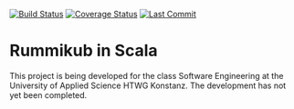 [![Build Status](https://github.com/T31212Y/rummikub/actions/workflows/scala.yml/badge.svg)](https://github.com/T31212Y/rummikub/actions/workflows/scala.yml)
[![Coverage Status](https://coveralls.io/repos/github/T31212Y/rummikub/badge.svg?branch=main)](https://coveralls.io/github/T31212Y/rummikub?branch=main)
[![Last Commit](https://img.shields.io/github/last-commit/T31212Y/rummikub.svg?color=blue)](https://github.com/T31212Y/rummikub/commits/main)


Rummikub in Scala
==================

This project is being developed for the class Software Engineering at the University of Applied Science HTWG Konstanz. The development has not yet been completed.
